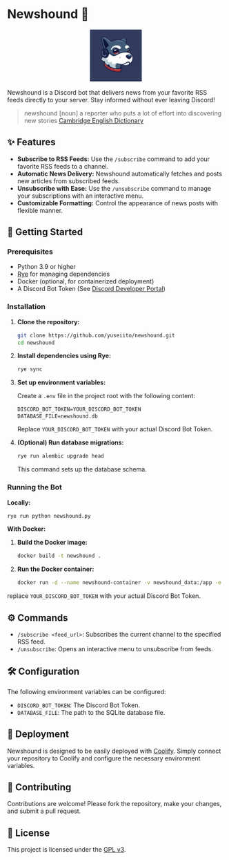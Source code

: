 # Newshound 📰

<p align="center">
 <img src="newshound.png" alt="newshound logo" width="120px" height="120px"/>
</p>

Newshound is a Discord bot that delivers news from your favorite RSS feeds directly to your server.
Stay informed without ever leaving Discord!

> newshound [noun] a reporter who puts a lot of effort into discovering new stories [Cambridge English Dictionary](https://dictionary.cambridge.org/dictionary/english/newshound)

## ✨ Features

-   **Subscribe to RSS Feeds:** Use the `/subscribe` command to add your favorite RSS feeds to a channel.
-   **Automatic News Delivery:** Newshound automatically fetches and posts new articles from subscribed feeds.
-   **Unsubscribe with Ease:** Use the `/unsubscribe` command to manage your subscriptions with an interactive menu.
-   **Customizable Formatting:** Control the appearance of news posts with flexible manner.

## 🚀 Getting Started

### Prerequisites

-   Python 3.9 or higher
-   [Rye](https://rye-up.com/) for managing dependencies
-   Docker (optional, for containerized deployment)
-   A Discord Bot Token (See [Discord Developer Portal](https://discord.com/developers/applications))

### Installation

1.  **Clone the repository:**

    ```bash
    git clone https://github.com/yuseiito/newshound.git
    cd newshound
    ```

2.  **Install dependencies using Rye:**

    ```bash
    rye sync
    ```

3.  **Set up environment variables:**

    Create a `.env` file in the project root with the following content:

    ```
    DISCORD_BOT_TOKEN=YOUR_DISCORD_BOT_TOKEN
    DATABASE_FILE=newshound.db
    ```

    Replace `YOUR_DISCORD_BOT_TOKEN` with your actual Discord Bot Token.

4.  **(Optional) Run database migrations:**

    ```bash
    rye run alembic upgrade head
    ```

    This command sets up the database schema.

### Running the Bot

**Locally:**

```bash
rye run python newshound.py
```

**With Docker:**

1.  **Build the Docker image:**

    ```bash
    docker build -t newshound .
    ```

2.  **Run the Docker container:**

    ```bash
    docker run -d --name newshound-container -v newshound_data:/app -e DISCORD_BOT_TOKEN=YOUR_DISCORD_BOT_TOKEN -e DATABASE_FILE=/app/newshound.db newshound
    ```
   replace `YOUR_DISCORD_BOT_TOKEN` with your actual Discord Bot Token.

## ⚙️ Commands

-   `/subscribe <feed_url>`: Subscribes the current channel to the specified RSS feed.
-   `/unsubscribe`: Opens an interactive menu to unsubscribe from feeds.

## 🛠️ Configuration

The following environment variables can be configured:

-   `DISCORD_BOT_TOKEN`: The Discord Bot Token.
-   `DATABASE_FILE`: The path to the SQLite database file.

## 🐳 Deployment

Newshound is designed to be easily deployed with [Coolify](https://coolify.io/). 
Simply connect your repository to Coolify and configure the necessary environment variables.

## 🤝 Contributing

Contributions are welcome! Please fork the repository, make your changes, and submit a pull request.

## 📝 License

This project is licensed under the [GPL v3](LICENSE).
